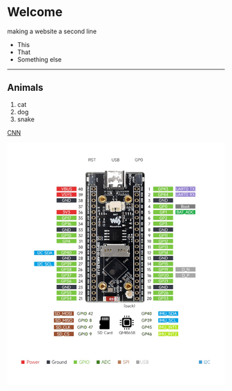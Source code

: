 # Welcome

making a website
a second line

* This
* That
* Something else

---
## Animals
1. cat
2. dog
3. snake

[CNN](http://www.cnn.com)

[](https://upload.wikimedia.org/wikipedia/commons/5/56/Tiger.50.jpg)
![this is an animal](ESP32S3.jpg)
